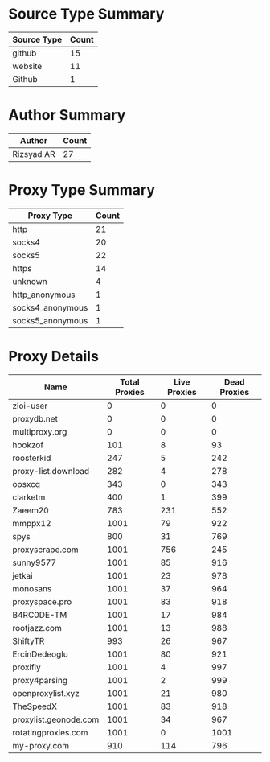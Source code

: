 # Source Type Summary

| Source Type | Count |
|-------------|-------|
| github | 15 |
| website | 11 |
| Github | 1 |


# Author Summary

| Author | Count |
|--------|-------|
| Rizsyad AR | 27 |


# Proxy Type Summary

| Proxy Type | Count |
|------------|-------|
| http | 21 |
| socks4 | 20 |
| socks5 | 22 |
| https | 14 |
| unknown | 4 |
| http_anonymous | 1 |
| socks4_anonymous | 1 |
| socks5_anonymous | 1 |


# Proxy Details

| Name | Total Proxies | Live Proxies | Dead Proxies |
|------|---------------|--------------|---------------|
| zloi-user | 0 | 0 | 0 |
| proxydb.net | 0 | 0 | 0 |
| multiproxy.org | 0 | 0 | 0 |
| hookzof | 101 | 8 | 93 |
| roosterkid | 247 | 5 | 242 |
| proxy-list.download | 282 | 4 | 278 |
| opsxcq | 343 | 0 | 343 |
| clarketm | 400 | 1 | 399 |
| Zaeem20 | 783 | 231 | 552 |
| mmppx12 | 1001 | 79 | 922 |
| spys | 800 | 31 | 769 |
| proxyscrape.com | 1001 | 756 | 245 |
| sunny9577 | 1001 | 85 | 916 |
| jetkai | 1001 | 23 | 978 |
| monosans | 1001 | 37 | 964 |
| proxyspace.pro | 1001 | 83 | 918 |
| B4RC0DE-TM | 1001 | 17 | 984 |
| rootjazz.com | 1001 | 13 | 988 |
| ShiftyTR | 993 | 26 | 967 |
| ErcinDedeoglu | 1001 | 80 | 921 |
| proxifly | 1001 | 4 | 997 |
| proxy4parsing | 1001 | 2 | 999 |
| openproxylist.xyz | 1001 | 21 | 980 |
| TheSpeedX | 1001 | 83 | 918 |
| proxylist.geonode.com | 1001 | 34 | 967 |
| rotatingproxies.com | 1001 | 0 | 1001 |
| my-proxy.com | 910 | 114 | 796 |
